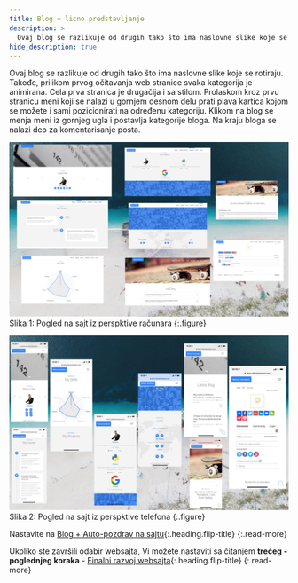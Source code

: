 ```yaml
---
title: Blog + licno predstavljanje
description: >
  Ovaj blog se razlikuje od drugih tako što ima naslovne slike koje se rotiraju. Takođe, prilikom prvog očitavanja web stranice... tekst Milovan Tomašević...
hide_description: true
---
```


Ovaj blog se razlikuje od drugih tako što ima naslovne slike koje se rotiraju. Takođe, prilikom prvog očitavanja web stranice svaka kategorija je animirana. Cela prva stranica je drugačija i sa stilom. Prolaskom kroz prvu stranicu meni koji se nalazi u gornjem desnom delu prati plava kartica kojom se možete i sami pozicionirati na određenu kategoriju. Klikom na blog se menja meni iz gornjeg ugla i postavlja kategorije bloga. Na kraju bloga se nalazi deo za komentarisanje posta.

![](/assets/img/sites/demo8/screenshot-from-mac.jpg)
Slika 1: Pogled na sajt iz perspktive računara
{:.figure}

![](/assets/img/sites/demo8/screenshot-from-iphone.jpg)
Slika 2: Pogled na sajt iz perspktive telefona
{:.figure}

Nastavite na [Blog + Auto-pozdrav na sajtu]{:.heading.flip-title}
{:.read-more}

Ukoliko ste završili odabir websajta, Vi možete nastaviti sa čitanjem **trećeg - poglednjeg koraka** - [Finalni razvoj websajta]{:.heading.flip-title}
{:.read-more}

[demo8]: https://www.demo.milovantomasevic.rs/demo8
[Blog + Auto-pozdrav na sajtu]: blog-auto-pozdrav-na-sajtu.md
[kompletnu listu demo websajtova]: https://www.demo.milovantomasevic.rs/
[Finalni razvoj websajta]: ../finalni-razvoj-websajta.md